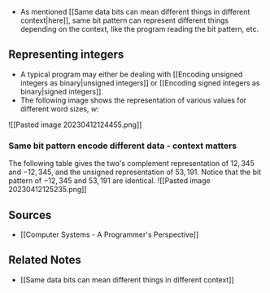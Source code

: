 - As mentioned [[Same data bits can mean different things in different context|here]], same bit pattern can represent different things depending on the context, like the program reading the bit pattern, etc.

## Representing integers
- A typical program may either be dealing with [[Encoding unsigned integers as binary|unsigned integers]] or [[Encoding signed integers as binary|signed integers]].
- The following image shows the representation of various values for different word sizes, $w$:

![[Pasted image 20230412124455.png]]

### Same bit pattern encode different data - context matters
The following table gives the two's complement representation of $12,345$ and $-12,345$, and the unsigned representation of $53,191$. Notice that the bit pattern of $-12,345$ and $53,191$ are identical.
![[Pasted image 20230412125235.png]]

## Sources
- [[Computer Systems - A Programmer's Perspective]]

## Related Notes
- [[Same data bits can mean different things in different context]]